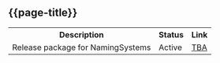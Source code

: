 ## {{page-title}}

<table id="assets">
<tr>
<th>Description</th>
<th>Status</th>
<th>Link</th>
</tr>
<tr>
<td>Release package for NamingSystems</td>
<td>Active</td>
<td><a href="https://simplifier.net/UKFHIRCommunityAssets/~packages">TBA</a></td>
</tr>
</table>
